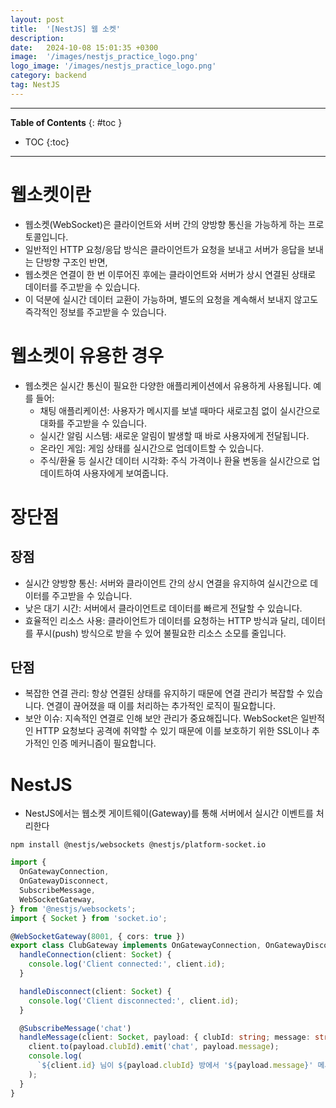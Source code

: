 ```yaml
---
layout: post
title:  '[NestJS] 웹 소켓'
description: 
date:   2024-10-08 15:01:35 +0300
image:  '/images/nestjs_practice_logo.png'
logo_image: '/images/nestjs_practice_logo.png'
category: backend
tag: NestJS
---
```


---
**Table of Contents**
{: #toc }
*  TOC
{:toc}

---


# 웹소켓이란
- 웹소켓(WebSocket)은 클라이언트와 서버 간의 양방향 통신을 가능하게 하는 프로토콜입니다.
- 일반적인 HTTP 요청/응답 방식은 클라이언트가 요청을 보내고 서버가 응답을 보내는 단방향 구조인 반면,
- 웹소켓은 연결이 한 번 이루어진 후에는 클라이언트와 서버가 상시 연결된 상태로 데이터를 주고받을 수 있습니다.
- 이 덕분에 실시간 데이터 교환이 가능하며, 별도의 요청을 계속해서 보내지 않고도 즉각적인 정보를 주고받을 수 있습니다.

# 웹소켓이 유용한 경우

- 웹소켓은 실시간 통신이 필요한 다양한 애플리케이션에서 유용하게 사용됩니다. 예를 들어:
    - 채팅 애플리케이션: 사용자가 메시지를 보낼 때마다 새로고침 없이 실시간으로 대화를 주고받을 수 있습니다.
    - 실시간 알림 시스템: 새로운 알림이 발생할 때 바로 사용자에게 전달됩니다.
    - 온라인 게임: 게임 상태를 실시간으로 업데이트할 수 있습니다.
    - 주식/환율 등 실시간 데이터 시각화: 주식 가격이나 환율 변동을 실시간으로 업데이트하여 사용자에게 보여줍니다.

# 장단점

## 장점

- 실시간 양방향 통신: 서버와 클라이언트 간의 상시 연결을 유지하여 실시간으로 데이터를 주고받을 수 있습니다.
- 낮은 대기 시간: 서버에서 클라이언트로 데이터를 빠르게 전달할 수 있습니다.
- 효율적인 리소스 사용: 클라이언트가 데이터를 요청하는 HTTP 방식과 달리, 데이터를 푸시(push) 방식으로 받을 수 있어 불필요한 리소스 소모를 줄입니다.

## 단점

- 복잡한 연결 관리: 항상 연결된 상태를 유지하기 때문에 연결 관리가 복잡할 수 있습니다. 연결이 끊어졌을 때 이를 처리하는 추가적인 로직이 필요합니다.
- 보안 이슈: 지속적인 연결로 인해 보안 관리가 중요해집니다. WebSocket은 일반적인 HTTP 요청보다 공격에 취약할 수 있기 때문에 이를 보호하기 위한 SSL이나 추가적인 인증 메커니즘이 필요합니다.

# NestJS

- NestJS에서는 웹소켓 게이트웨이(Gateway)를 통해 서버에서 실시간 이벤트를 처리한다

```
npm install @nestjs/websockets @nestjs/platform-socket.io
```

```ts
import {
  OnGatewayConnection,
  OnGatewayDisconnect,
  SubscribeMessage,
  WebSocketGateway,
} from '@nestjs/websockets';
import { Socket } from 'socket.io';

@WebSocketGateway(8001, { cors: true })
export class ClubGateway implements OnGatewayConnection, OnGatewayDisconnect {
  handleConnection(client: Socket) {
    console.log('Client connected:', client.id);
  }

  handleDisconnect(client: Socket) {
    console.log('Client disconnected:', client.id);
  }

  @SubscribeMessage('chat')
  handleMessage(client: Socket, payload: { clubId: string; message: string }) {
    client.to(payload.clubId).emit('chat', payload.message);
    console.log(
      `${client.id} 님이 ${payload.clubId} 방에서 '${payload.message}' 메세지를 전송했습니다.`,
    );
  }
}
```
